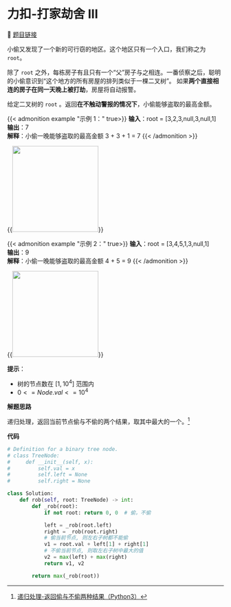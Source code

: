 # 力扣-打家劫舍 III

    
:link: [题目链接](https://leetcode.cn/problems/house-robber-iii)

小偷又发现了一个新的可行窃的地区。这个地区只有一个入口，我们称之为 `root`。

除了 `root` 之外，每栋房子有且只有一个“父”房子与之相连。一番侦察之后，聪明的小偷意识到“这个地方的所有房屋的排列类似于一棵二叉树”。 如果**两个直接相连的房子在同一天晚上被打劫**，房屋将自动报警。

给定二叉树的 `root` 。返回**在不触动警报的情况下**，小偷能够盗取的最高金额。

{{< admonition example "示例 1：" true>}}
**输入**：root = [3,2,3,null,3,null,1]<br>
**输出**：7<br>
**解释**：小偷一晚能够盗取的最高金额 3 + 3 + 1 = 7
{{< /admonition >}}

{{<image src="/images/rob1.jpg" caption="示例1" width="200">}}

{{< admonition example "示例 2：" true>}}
**输入**：root = [3,4,5,1,3,null,1]<br>
**输出**：9<br>
**解释**：小偷一晚能够盗取的最高金额 4 + 5 = 9
{{< /admonition >}}

{{<image src="/images/rob2.jpg" caption="示例2" width="200">}}

**提示**：

- 树的节点数在 $[1, 10^4]$ 范围内
- $0 <= Node.val <= 10^4$

**解题思路**

递归处理，返回当前节点偷与不偷的两个结果，取其中最大的一个。[^1]

**代码**

```python
# Definition for a binary tree node.
# class TreeNode:
#     def __init__(self, x):
#         self.val = x
#         self.left = None
#         self.right = None

class Solution:
    def rob(self, root: TreeNode) -> int:
        def _rob(root):
            if not root: return 0, 0  # 偷，不偷

            left = _rob(root.left)
            right = _rob(root.right)
            # 偷当前节点, 则左右子树都不能偷
            v1 = root.val + left[1] + right[1]
            # 不偷当前节点, 则取左右子树中最大的值
            v2 = max(left) + max(right)
            return v1, v2

        return max(_rob(root))
```

[^1]: [递归处理-返回偷与不偷两种结果（Python3）](https://leetcode.cn/problems/house-robber-iii/solutions/361741/di-gui-chu-li-fan-hui-tou-yu-bu-tou-liang-chong-ji)









